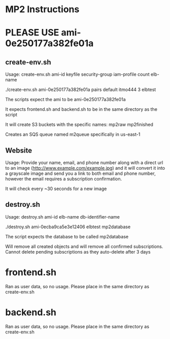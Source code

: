 # MP2 Instructions
# PLEASE USE ami-0e250177a382fe01a
## create-env.sh
Usage:
create-env.sh ami-id keyfile security-group iam-profile count elb-name

./create-env.sh ami-0e250177a382fe01a pairs default itmo444 3 elbtest

The scripts expect the ami to be ami-0e250177a382fe01a

It expects frontend.sh and backend.sh to be in the same directory as the script

It will create S3 buckets with the specific names: mp2raw mp2finished

Creates an SQS queue named m2queue specifically in us-east-1

## Website
Usage:
Provide your name, email, and phone number along with a direct url to an image (http://www.example.com/example.jpg)
and it will convert it into a grayscale image and send you a link to both email and phone number, however the email
requires a subscription confirmation.

It will check every ~30 seconds for a new image

## destroy.sh

Usage: destroy.sh ami-id elb-name db-identifier-name

./destroy.sh ami-0ecba9ca5e3e12406 elbtest mp2database

The script expects the database to be called mp2database

Will remove all created objects and will remove all confirmed subscriptions. Cannot delete pending subscriptions as they auto-delete after 3 days

# frontend.sh
Ran as user data, so no usage. Please place in the same directory as create-env.sh

# backend.sh
Ran as user data, so no usage. Please place in the same directory as create-env.sh
